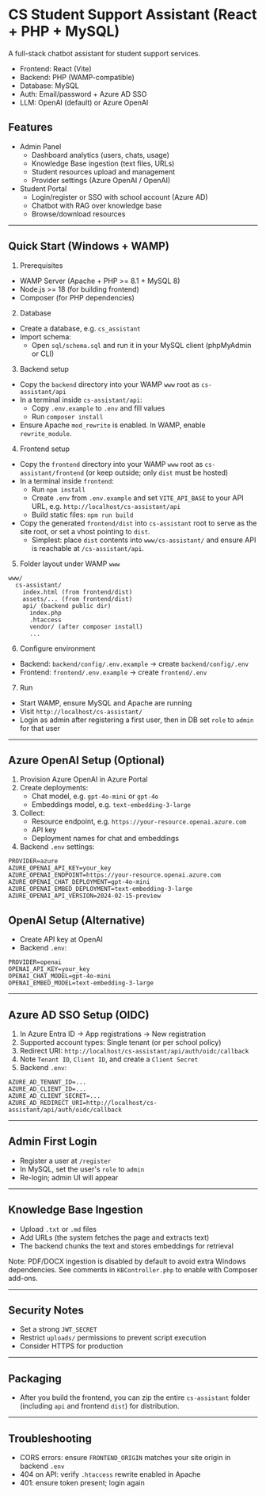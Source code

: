# CS Student Support Assistant (React + PHP + MySQL)

A full-stack chatbot assistant for student support services.

- Frontend: React (Vite)
- Backend: PHP (WAMP-compatible)
- Database: MySQL
- Auth: Email/password + Azure AD SSO
- LLM: OpenAI (default) or Azure OpenAI

## Features
- Admin Panel
  - Dashboard analytics (users, chats, usage)
  - Knowledge Base ingestion (text files, URLs)
  - Student resources upload and management
  - Provider settings (Azure OpenAI / OpenAI)
- Student Portal
  - Login/register or SSO with school account (Azure AD)
  - Chatbot with RAG over knowledge base
  - Browse/download resources

---

## Quick Start (Windows + WAMP)

1) Prerequisites
- WAMP Server (Apache + PHP >= 8.1 + MySQL 8)
- Node.js >= 18 (for building frontend)
- Composer (for PHP dependencies)

2) Database
- Create a database, e.g. `cs_assistant`
- Import schema:
  - Open `sql/schema.sql` and run it in your MySQL client (phpMyAdmin or CLI)

3) Backend setup
- Copy the `backend` directory into your WAMP `www` root as `cs-assistant/api`
- In a terminal inside `cs-assistant/api`:
  - Copy `.env.example` to `.env` and fill values
  - Run `composer install`
- Ensure Apache `mod_rewrite` is enabled. In WAMP, enable `rewrite_module`.

4) Frontend setup
- Copy the `frontend` directory into your WAMP `www` root as `cs-assistant/frontend` (or keep outside; only `dist` must be hosted)
- In a terminal inside `frontend`:
  - Run `npm install`
  - Create `.env` from `.env.example` and set `VITE_API_BASE` to your API URL, e.g. `http://localhost/cs-assistant/api`
  - Build static files: `npm run build`
- Copy the generated `frontend/dist` into `cs-assistant` root to serve as the site root, or set a vhost pointing to `dist`.
  - Simplest: place `dist` contents into `www/cs-assistant/` and ensure API is reachable at `/cs-assistant/api`.

5) Folder layout under WAMP `www`
```
www/
  cs-assistant/
    index.html (from frontend/dist)
    assets/... (from frontend/dist)
    api/ (backend public dir)
      index.php
      .htaccess
      vendor/ (after composer install)
      ...
```

6) Configure environment
- Backend: `backend/config/.env.example` → create `backend/config/.env`
- Frontend: `frontend/.env.example` → create `frontend/.env`

7) Run
- Start WAMP, ensure MySQL and Apache are running
- Visit `http://localhost/cs-assistant/`
- Login as admin after registering a first user, then in DB set `role` to `admin` for that user

---

## Azure OpenAI Setup (Optional)
1) Provision Azure OpenAI in Azure Portal
2) Create deployments:
   - Chat model, e.g. `gpt-4o-mini` or `gpt-4o`
   - Embeddings model, e.g. `text-embedding-3-large`
3) Collect:
   - Resource endpoint, e.g. `https://your-resource.openai.azure.com`
   - API key
   - Deployment names for chat and embeddings
4) Backend `.env` settings:
```
PROVIDER=azure
AZURE_OPENAI_API_KEY=your_key
AZURE_OPENAI_ENDPOINT=https://your-resource.openai.azure.com
AZURE_OPENAI_CHAT_DEPLOYMENT=gpt-4o-mini
AZURE_OPENAI_EMBED_DEPLOYMENT=text-embedding-3-large
AZURE_OPENAI_API_VERSION=2024-02-15-preview
```

## OpenAI Setup (Alternative)
- Create API key at OpenAI
- Backend `.env`:
```
PROVIDER=openai
OPENAI_API_KEY=your_key
OPENAI_CHAT_MODEL=gpt-4o-mini
OPENAI_EMBED_MODEL=text-embedding-3-large
```

---

## Azure AD SSO Setup (OIDC)
1) In Azure Entra ID → App registrations → New registration
2) Supported account types: Single tenant (or per school policy)
3) Redirect URI: `http://localhost/cs-assistant/api/auth/oidc/callback`
4) Note `Tenant ID`, `Client ID`, and create a `Client Secret`
5) Backend `.env`:
```
AZURE_AD_TENANT_ID=...
AZURE_AD_CLIENT_ID=...
AZURE_AD_CLIENT_SECRET=...
AZURE_AD_REDIRECT_URI=http://localhost/cs-assistant/api/auth/oidc/callback
```

---

## Admin First Login
- Register a user at `/register`
- In MySQL, set the user's `role` to `admin`
- Re-login; admin UI will appear

---

## Knowledge Base Ingestion
- Upload `.txt` or `.md` files
- Add URLs (the system fetches the page and extracts text)
- The backend chunks the text and stores embeddings for retrieval

Note: PDF/DOCX ingestion is disabled by default to avoid extra Windows dependencies. See comments in `KBController.php` to enable with Composer add-ons.

---

## Security Notes
- Set a strong `JWT_SECRET`
- Restrict `uploads/` permissions to prevent script execution
- Consider HTTPS for production

---

## Packaging
- After you build the frontend, you can zip the entire `cs-assistant` folder (including `api` and frontend `dist`) for distribution.

---

## Troubleshooting
- CORS errors: ensure `FRONTEND_ORIGIN` matches your site origin in backend `.env`
- 404 on API: verify `.htaccess` rewrite enabled in Apache
- 401: ensure token present; login again
